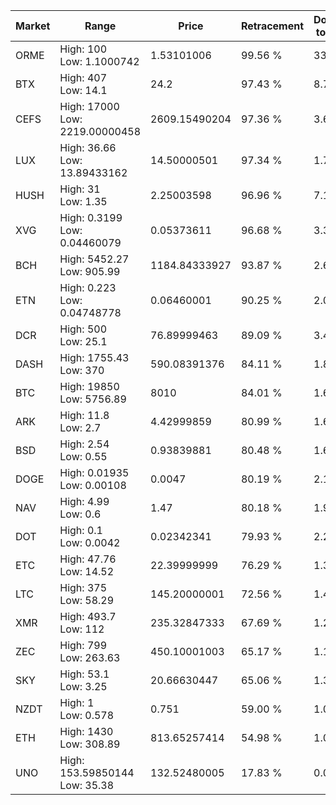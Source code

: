 | Market | Range | Price| Retracement | Doubles to 50% |
| --- | --- | --- | --- | --- |
| ORME | High: 100<br />Low: 1.1000742 | 1.53101006 | 99.56 % | 33.02 |
| BTX | High: 407<br />Low: 14.1 | 24.2 | 97.43 % | 8.70 |
| CEFS | High: 17000<br />Low: 2219.00000458 | 2609.15490204 | 97.36 % | 3.68 |
| LUX | High: 36.66<br />Low: 13.89433162 | 14.50000501 | 97.34 % | 1.74 |
| HUSH | High: 31<br />Low: 1.35 | 2.25003598 | 96.96 % | 7.19 |
| XVG | High: 0.3199<br />Low: 0.04460079 | 0.05373611 | 96.68 % | 3.39 |
| BCH | High: 5452.27<br />Low: 905.99 | 1184.84333927 | 93.87 % | 2.68 |
| ETN | High: 0.223<br />Low: 0.04748778 | 0.06460001 | 90.25 % | 2.09 |
| DCR | High: 500<br />Low: 25.1 | 76.89999463 | 89.09 % | 3.41 |
| DASH | High: 1755.43<br />Low: 370 | 590.08391376 | 84.11 % | 1.80 |
| BTC | High: 19850<br />Low: 5756.89 | 8010 | 84.01 % | 1.60 |
| ARK | High: 11.8<br />Low: 2.7 | 4.42999859 | 80.99 % | 1.64 |
| BSD | High: 2.54<br />Low: 0.55 | 0.93839881 | 80.48 % | 1.65 |
| DOGE | High: 0.01935<br />Low: 0.00108 | 0.0047 | 80.19 % | 2.17 |
| NAV | High: 4.99<br />Low: 0.6 | 1.47 | 80.18 % | 1.90 |
| DOT | High: 0.1<br />Low: 0.0042 | 0.02342341 | 79.93 % | 2.22 |
| ETC | High: 47.76<br />Low: 14.52 | 22.39999999 | 76.29 % | 1.39 |
| LTC | High: 375<br />Low: 58.29 | 145.20000001 | 72.56 % | 1.49 |
| XMR | High: 493.7<br />Low: 112 | 235.32847333 | 67.69 % | 1.29 |
| ZEC | High: 799<br />Low: 263.63 | 450.10001003 | 65.17 % | 1.18 |
| SKY | High: 53.1<br />Low: 3.25 | 20.66630447 | 65.06 % | 1.36 |
| NZDT | High: 1<br />Low: 0.578 | 0.751 | 59.00 % | 1.05 |
| ETH | High: 1430<br />Low: 308.89 | 813.65257414 | 54.98 % | 1.07 |
| UNO | High: 153.59850144<br />Low: 35.38 | 132.52480005 | 17.83 % | 0.00 |
